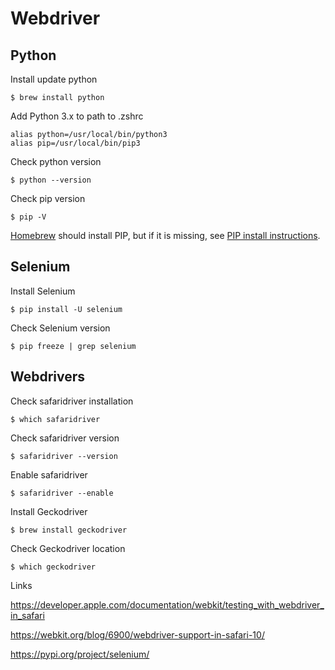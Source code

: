 # Webdriver

## Python

Install update python

    $ brew install python

Add Python 3.x to path to .zshrc

    alias python=/usr/local/bin/python3
    alias pip=/usr/local/bin/pip3

Check python version

    $ python --version

Check pip version

    $ pip -V

[Homebrew](https://docs.brew.sh/Homebrew-and-Python#setuptools-pip-etc) should install PIP, but if it is missing, see [PIP install instructions](https://pip.pypa.io/en/stable/installing/).

## Selenium

Install Selenium

    $ pip install -U selenium

Check Selenium version

    $ pip freeze | grep selenium

## Webdrivers

Check safaridriver installation

    $ which safaridriver

Check safaridriver version

    $ safaridriver --version

Enable safaridriver

    $ safaridriver --enable

Install Geckodriver

    $ brew install geckodriver

Check Geckodriver location

    $ which geckodriver

Links

<https://developer.apple.com/documentation/webkit/testing_with_webdriver_in_safari>

<https://webkit.org/blog/6900/webdriver-support-in-safari-10/>

<https://pypi.org/project/selenium/>
